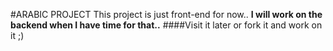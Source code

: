 #ARABIC PROJECT
This project is just front-end for now..
**I will work on the backend when I have time for that..**
####Visit it later or fork it and work on it ;)
